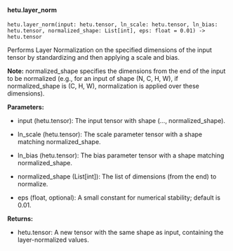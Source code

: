#### hetu.layer_norm

```
hetu.layer_norm(input: hetu.tensor, ln_scale: hetu.tensor, ln_bias: hetu.tensor, normalized_shape: List[int], eps: float = 0.01) -> hetu.tensor
```

Performs Layer Normalization on the specified dimensions of the input tensor by standardizing and then applying a scale and bias.

**Note:** normalized_shape specifies the dimensions from the end of the input to be normalized (e.g., for an input of shape (N, C, H, W), if normalized_shape is (C, H, W), normalization is applied over these dimensions).

**Parameters:**

* input (hetu.tensor): The input tensor with shape (..., normalized_shape).

* ln_scale (hetu.tensor): The scale parameter tensor with a shape matching normalized_shape.

* ln_bias (hetu.tensor): The bias parameter tensor with a shape matching normalized_shape.

* normalized_shape (List[int]): The list of dimensions (from the end) to normalize.

* eps (float, optional): A small constant for numerical stability; default is 0.01.

**Returns:**

* hetu.tensor: A new tensor with the same shape as input, containing the layer-normalized values.

